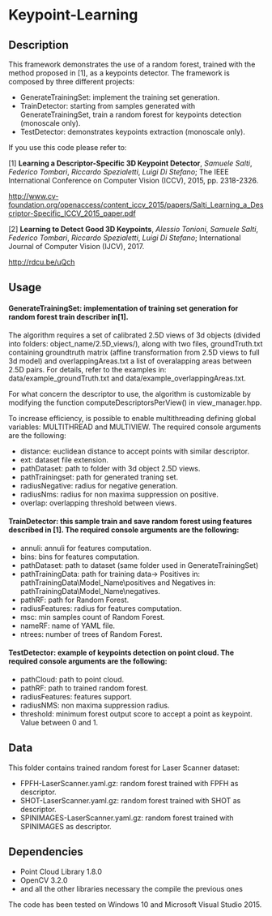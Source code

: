 # Keypoint-Learning

Description
-----------
This framework demonstrates the use of a random forest, trained with the method proposed in [1], as a keypoints detector. 
The framework is composed by three different projects:
  * GenerateTrainingSet: implement the training set generation.
  * TrainDetector: starting from samples generated with GenerateTrainingSet, train a random forest for keypoints detection   (monoscale only).
 * TestDetector: demonstrates keypoints extraction (monoscale only).
 
If you use this code please refer to:

[1] **Learning a Descriptor-Specific 3D Keypoint Detector**, *Samuele Salti*, *Federico Tombari*, *Riccardo Spezialetti*, *Luigi Di Stefano*; The IEEE International Conference on Computer Vision (ICCV), 2015, pp. 2318-2326.

http://www.cv-foundation.org/openaccess/content_iccv_2015/papers/Salti_Learning_a_Descriptor-Specific_ICCV_2015_paper.pdf

[2] **Learning to Detect Good 3D Keypoints**, *Alessio Tonioni*, *Samuele Salti*, *Federico Tombari*, *Riccardo Spezialetti*, *Luigi Di Stefano*; International Journal of Computer Vision (IJCV), 2017.

http://rdcu.be/uQch


Usage
--------

#### GenerateTrainingSet: implementation of training set generation for random forest train describer in[1].
The algorithm requires a set of calibrated 2.5D views of 3d objects (divided into folders: object_name/2.5D_views/), along with two files, groundTruth.txt containing groundtruth matrix (affine transformation from 2.5D views to full 3d model) and overlappingAreas.txt a list of overalapping areas between 2.5D pairs. For details, refer to the examples in: data/example_groundTruth.txt and data/example_overlappingAreas.txt.

For what concern the descriptor to use, the algorithm is customizable by modifying the function computeDescriptorsPerView() in view_manager.hpp.

To increase efficiency, is possible to enable multithreading defining global variables: MULTITHREAD and MULTIVIEW.
The required console arguments are the following:

*	distance: euclidean distance to accept points with similar descriptor.
*	ext: dataset file extension.
*	pathDataset: path to folder with 3d object 2.5D views.
*	pathTrainingset: path for generated traning set.
* radiusNegative: radius for negative generation.		
* radiusNms: radius for non maxima suppression on positive.
* overlap: overlapping threshold between views.

#### TrainDetector: this sample train and save random forest using features described in [1]. The required console arguments are the following:
* annuli: annuli for features computation.
*	bins: bins for features computation.
* pathDataset: path to dataset (same folder used in GenerateTrainingSet)
* pathTrainingData: path for training data-> Positives in: pathTrainingData\\Model_Name\\positives and Negatives in: pathTrainingData\\Model_Name\\negatives.
* pathRF: path for Random Forest.
* radiusFeatures: radius for features computation.
*	msc: min samples count of Random Forest.
* nameRF: name of YAML file.
* ntrees: number of trees of Random Forest.

#### TestDetector: example of keypoints detection on point cloud. The required console arguments are the following:
* pathCloud: path to point cloud.
* pathRF: path to trained random forest.
* radiusFeatures: features support.
* radiusNMS: non maxima suppression radius.
* threshold: minimum forest output score to accept a point as keypoint. Value between 0 and 1.

Data
--------
This folder contains trained random forest for Laser Scanner dataset:
* FPFH-LaserScanner.yaml.gz: random forest trained with FPFH as descriptor.
* SHOT-LaserScanner.yaml.gz: random forest trained with SHOT as descriptor.
* SPINIMAGES-LaserScanner.yaml.gz: random forest trained with SPINIMAGES as descriptor.

Dependencies
--------
* Point Cloud Library 1.8.0
* OpenCV 3.2.0
* and all the other libraries necessary the compile the previous ones

The code has been tested on Windows 10 and Microsoft Visual Studio 2015.

